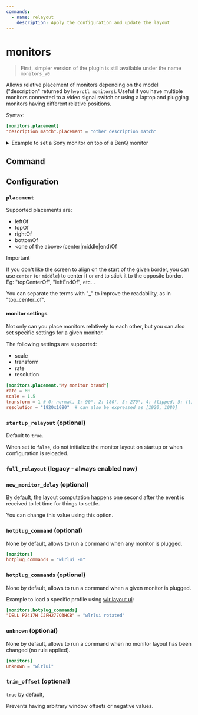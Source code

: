```yaml
---
commands:
  - name: relayout
    description: Apply the configuration and update the layout
---
```


# monitors

> First, simpler version of the plugin is still available under the name `monitors_v0`

Allows relative placement of monitors depending on the model ("description" returned by `hyprctl monitors`).
Useful if you have multiple monitors connected to a video signal switch or using a laptop and plugging monitors having different relative positions.

Syntax:

```toml
[monitors.placement]
"description match".placement = "other description match"
```

<details>
    <summary>Example to set a Sony monitor on top of a BenQ monitor</summary>

```toml
[monitors.placement]
Sony.topOf = "BenQ"

## Character case is ignored, "_" can be added
Sony.Top_Of = ["BenQ"]

## Thanks to TOML format, complex configurations can use separate "sections" for clarity, eg:

[monitors.placement."My monitor brand"]
## You can also use "port" names such as *HDMI-A-1*, *DP-1*, etc...
leftOf = "eDP-1"

## lists are possible on the right part of the assignment:
rightOf = ["Sony", "BenQ"]

## > 2.3.2: you can also set scale, transform & rate for a given monitor
[monitors.placement.Microstep]
rate = 100
```

Try to keep the rules as simple as possible, but relatively complex scenarios are supported.

> [!note]
> Check [wlr layout UI](https://github.com/fdev31/wlr-layout-ui) which is a nice complement to configure your monitor settings.

</details>

## Command

<CommandList :commands="$frontmatter.commands" />

## Configuration

### `placement`

Supported placements are:

- leftOf
- topOf
- rightOf
- bottomOf
- \<one of the above>(center|middle|end)Of

> [!important]
> If you don't like the screen to align on the start of the given border,
> you can use `center` (or `middle`) to center it or `end` to stick it to the opposite border.
> Eg: "topCenterOf", "leftEndOf", etc...

You can separate the terms with "_" to improve the readability, as in "top_center_of".

#### monitor settings

Not only can you place monitors relatively to each other, but you can also set specific settings for a given monitor.

The following settings are supported:

- scale
- transform
- rate
- resolution

```toml
[monitors.placement."My monitor brand"]
rate = 60
scale = 1.5
transform = 1 # 0: normal, 1: 90°, 2: 180°, 3: 270°, 4: flipped, 5: flipped 90°, 6: flipped 180°, 7: flipped 270°
resolution = "1920x1080"  # can also be expressed as [1920, 1080]
```

### `startup_relayout` (optional)

Default to `ŧrue`.

When set to `false`,
do not initialize the monitor layout on startup or when configuration is reloaded.

### `full_relayout` (legacy - always enabled now)

### `new_monitor_delay` (optional)

By default,
the layout computation happens one second after the event is received to let time for things to settle.

You can change this value using this option.

### `hotplug_command` (optional)

None by default, allows to run a command when any monitor is plugged.


```toml
[monitors]
hotplug_commands = "wlrlui -m"
```

### `hotplug_commands` (optional)

None by default, allows to run a command when a given monitor is plugged.

Example to load a specific profile using [wlr layout ui](https://github.com/fdev31/wlr-layout-ui):

```toml
[monitors.hotplug_commands]
"DELL P2417H CJFH277Q3HCB" = "wlrlui rotated"
```

### `unknown` (optional)

None by default,
allows to run a command when no monitor layout has been changed (no rule applied).

```toml
[monitors]
unknown = "wlrlui"
```

### `trim_offset` (optional)

`true` by default,

Prevents having arbitrary window offsets or negative values.

